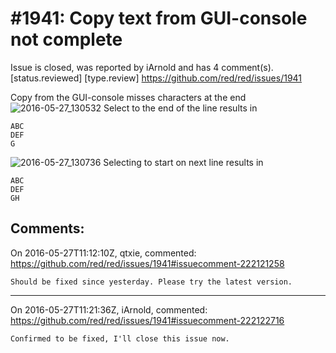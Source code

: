 
#1941: Copy text from GUI-console not complete
================================================================================
Issue is closed, was reported by iArnold and has 4 comment(s).
[status.reviewed] [type.review]
<https://github.com/red/red/issues/1941>

Copy from the GUI-console misses characters at the end
![2016-05-27_130532](https://cloud.githubusercontent.com/assets/1219809/15606322/caae0f38-240b-11e6-9033-f8b7397a87c3.png)
Select to the end of the line results in

```
ABC
DEF
G
```

![2016-05-27_130736](https://cloud.githubusercontent.com/assets/1219809/15606361/0498cf3a-240c-11e6-863f-d65ac24b19b3.png)
Selecting to start on next line results in 

```
ABC
DEF
GH
```



Comments:
--------------------------------------------------------------------------------

On 2016-05-27T11:12:10Z, qtxie, commented:
<https://github.com/red/red/issues/1941#issuecomment-222121258>

    Should be fixed since yesterday. Please try the latest version.

--------------------------------------------------------------------------------

On 2016-05-27T11:21:36Z, iArnold, commented:
<https://github.com/red/red/issues/1941#issuecomment-222122716>

    Confirmed to be fixed, I'll close this issue now.

